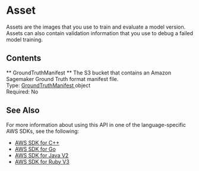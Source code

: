 # Asset<a name="API_Asset"></a>

Assets are the images that you use to train and evaluate a model version\. Assets can also contain validation information that you use to debug a failed model training\. 

## Contents<a name="API_Asset_Contents"></a>

 ** GroundTruthManifest **   <a name="rekognition-Type-Asset-GroundTruthManifest"></a>
The S3 bucket that contains an Amazon Sagemaker Ground Truth format manifest file\.   
Type: [ GroundTruthManifest ](API_GroundTruthManifest.md) object  
Required: No

## See Also<a name="API_Asset_SeeAlso"></a>

For more information about using this API in one of the language\-specific AWS SDKs, see the following:
+  [ AWS SDK for C\+\+](https://docs.aws.amazon.com/goto/SdkForCpp/rekognition-2016-06-27/Asset) 
+  [ AWS SDK for Go](https://docs.aws.amazon.com/goto/SdkForGoV1/rekognition-2016-06-27/Asset) 
+  [ AWS SDK for Java V2](https://docs.aws.amazon.com/goto/SdkForJavaV2/rekognition-2016-06-27/Asset) 
+  [ AWS SDK for Ruby V3](https://docs.aws.amazon.com/goto/SdkForRubyV3/rekognition-2016-06-27/Asset) 